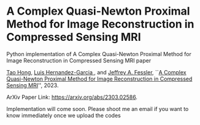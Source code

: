# A Complex Quasi-Newton Proximal Method for Image Reconstruction in Compressed Sensing MRI
Python implementation of A Complex Quasi-Newton Proximal Method for Image Reconstruction in Compressed Sensing MRI paper

[Tao Hong]([https://hongtao-argmin.github.io]), [Luis Hernandez-Garcia ]([http://fmri.research.umich.edu/about/faculty/hernandez.php]), and [Jeffrey A. Fessler]([https://web.eecs.umich.edu/~fessler/]), ``[A Complex Quasi-Newton Proximal Method for Image Reconstruction in Compressed Sensing MRI](https://arxiv.org/abs/2303.02586)'', 2023.


ArXiv Paper Link: https://arxiv.org/abs/2303.02586.


Implementation will come soon. Please shoot me an email if you want to know immediately once we upload the codes
